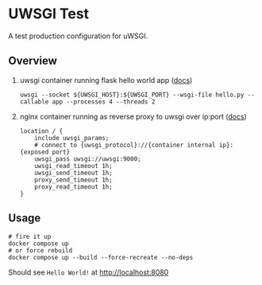 # UWSGI Test

A test production configuration for uWSGI.

## Overview

1. uwsgi container running flask hello world app ([docs](https://uwsgi-docs.readthedocs.io/en/latest/WSGIquickstart.html#deploying-flask))
    ```shell
    uwsgi --socket ${UWSGI_HOST}:${UWSGI_PORT} --wsgi-file hello.py --callable app --processes 4 --threads 2
    ```
2. nginx container running as reverse proxy to uwsgi over ip:port ([docs](https://nginx.org/en/docs/http/ngx_http_uwsgi_module.html#uwsgi_pass))

    ```text
    location / {
        include uwsgi_params;
        # connect to {uwsgi_protocol}://{container internal ip}:{exposed port}
        uwsgi_pass uwsgi://uwsgi:9000;
        uwsgi_read_timeout 1h;
        uwsgi_send_timeout 1h;
        proxy_send_timeout 1h;
        proxy_read_timeout 1h;
    }
    ```
## Usage

```shell
# fire it up
docker compose up
# or force rebuild
docker compose up --build --force-recreate --no-deps
```

Should see `Hello World!` at [http://localhost:8080](http://localhost:8080)